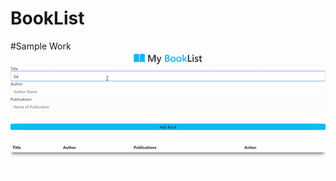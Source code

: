 # BookList

#Sample Work
![](https://github.com/rjrkanagasabai/BookList/blob/main/book%20List%20Gif.gif)
